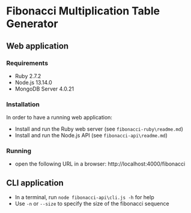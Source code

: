 # Fibonacci Multiplication Table Generator 

## Web application

### Requirements 

* Ruby 2.7.2
* Node.js 13.14.0
* MongoDB Server 4.0.21

### Installation 

In order to have a running web application: 

* Install and run the Ruby web server (see `fibonacci-ruby\readme.md`)
* Install and run the Node.js API (see `fibonacci-api\readme.md`)

### Running 

* open the following URL in a browser: http://localhost:4000/fibonacci

## CLI application 

* In a terminal, run `node fibonacci-api\cli.js -h` for help 
* Use `-n` or `--size` to specify the size of the fibonacci sequence